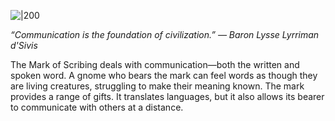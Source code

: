 
![|200](https://5etools.seansbox.com/img/book/ERLW/023-1-13-scribing.webp)

*“Communication is the foundation of civilization.” — Baron Lysse Lyrriman d'Sivis*

The Mark of Scribing deals with communication—both the written and spoken word. A gnome who bears the mark can feel words as though they are living creatures, struggling to make their meaning known. The mark provides a range of gifts. It translates languages, but it also allows its bearer to communicate with others at a distance.
